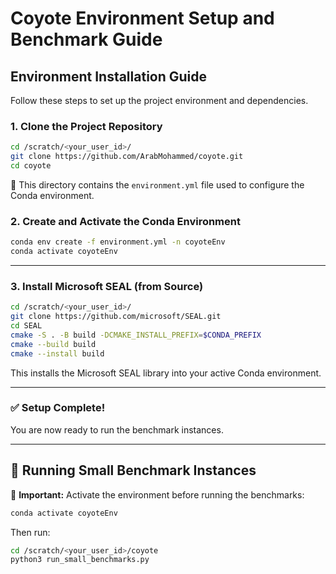 # Coyote Environment Setup and Benchmark Guide

## Environment Installation Guide

Follow these steps to set up the project environment and dependencies.

### 1. Clone the Project Repository
```bash
cd /scratch/<your_user_id>/
git clone https://github.com/ArabMohammed/coyote.git
cd coyote
```
📌 This directory contains the `environment.yml` file used to configure the Conda environment.

### 2. Create and Activate the Conda Environment
```bash
conda env create -f environment.yml -n coyoteEnv
conda activate coyoteEnv
```

---

### 3. Install Microsoft SEAL (from Source)

```bash
cd /scratch/<your_user_id>/
git clone https://github.com/microsoft/SEAL.git
cd SEAL
cmake -S . -B build -DCMAKE_INSTALL_PREFIX=$CONDA_PREFIX
cmake --build build
cmake --install build
```

This installs the Microsoft SEAL library into your active Conda environment.

---

### ✅ Setup Complete!
You are now ready to run the benchmark instances.

---

## 🚀 Running Small Benchmark Instances

📌 **Important:** Activate the environment before running the benchmarks:
```bash
conda activate coyoteEnv
```

Then run:
```bash
cd /scratch/<your_user_id>/coyote
python3 run_small_benchmarks.py 
```
